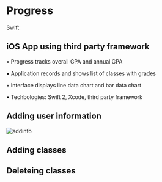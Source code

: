 # Progress
Swift

## iOS App using third party framework

•	Progress tracks overall GPA and annual GPA

•	Application records and shows list of classes with grades

•	Interface displays line data chart and bar data chart

•	Techbologies: Swift 2, Xcode, third party framework

## Adding user information
![addinfo](https://cl.ly/h80T/addinfo.gif)
## Adding classes
## Deleteing classes

